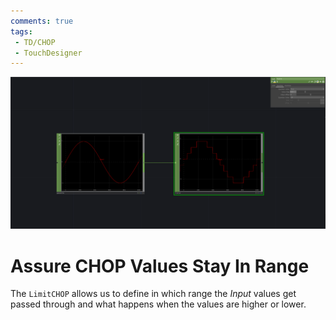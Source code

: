 ```yaml
---
comments: true
tags:
 - TD/CHOP
 - TouchDesigner
---
```


![Retrigger Delay](../img/StepCHOPValuesWithLimitCHOP.png)

# Assure CHOP Values Stay In Range
The `LimitCHOP` allows us to define in which range the *Input* values get passed through and what happens when the values are higher or lower.